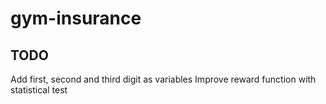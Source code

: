 # gym-insurance



## TODO
Add first, second and third digit as variables
Improve reward function with statistical test


